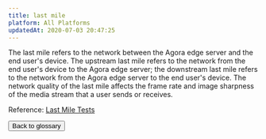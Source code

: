 ```yaml
---
title: last mile
platform: All Platforms
updatedAt: 2020-07-03 20:47:25
---
```

The last mile refers to the network between the Agora edge server and the end user's device. The upstream last mile refers to the network from the end user's device to the Agora edge server; the downstream last mile refers to the network from the Agora edge server to the end user's device. The network quality of the last mile affects the frame rate and image sharpness of the media stream that a user sends or receives.

<div class="alert info">Reference: <a href="https://docs.agora.io/en/Interactive%20Broadcast/lastmile_quality_android?platform=Android">Last Mile Tests</a></div>

<a href="./terms"><button>Back to glossary</button></a>